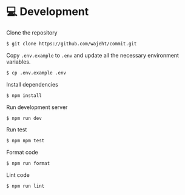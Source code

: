# 💻 Development

Clone the repository

```bash
$ git clone https://github.com/wajeht/commit.git
```

Copy `.env.example` to `.env` and update all the necessary environment variables.

```bash
$ cp .env.example .env
```

Install dependencies

```bash
$ npm install
```

Run development server

```bash
$ npm run dev
```

Run test

```bash
$ npm npm test
```

Format code

```bash
$ npm run format
```

Lint code

```bash
$ npm run lint
```
